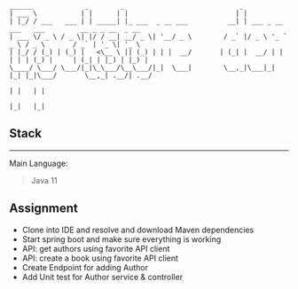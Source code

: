 ```
______             _        _                             _                                              
| ___ \           | |      | |                           | |                                             
| |_/ / ___   ___ | | _____| |_ ___  _ __ ___          __| | ___ _ __ ___   ___         __ _ _ __  _ __  
| ___ \/ _ \ / _ \| |/ / __| __/ _ \| '__/ _ \        / _` |/ _ \ '_ ` _ \ / _ \       / _` | '_ \| '_ \ 
| |_/ / (_) | (_) |   <\__ \ || (_) | | |  __/       | (_| |  __/ | | | | | (_) |     | (_| | |_) | |_) |
\____/ \___/ \___/|_|\_\___/\__\___/|_|  \___|        \__,_|\___|_| |_| |_|\___/       \__,_| .__/| .__/ 
                                                                                            | |   | |    
                                                                                            |_|   |_|    
```
## Stack
------
Main Language:
> Java 11

## Assignment
- Clone into IDE and resolve and download Maven dependencies
- Start spring boot and make sure everything is working
- API: get authors using favorite API client
- API: create a book using favorite API client
- Create Endpoint for adding Author
- Add Unit test for Author service & controller



